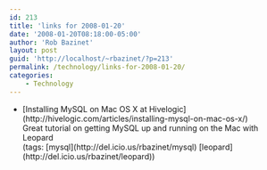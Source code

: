 ```yaml
---
id: 213
title: 'links for 2008-01-20'
date: '2008-01-20T08:18:00-05:00'
author: 'Rob Bazinet'
layout: post
guid: 'http://localhost/~rbazinet/?p=213'
permalink: /technology/links-for-2008-01-20/
categories:
    - Technology
---
```


- <div class="delicious-link">[Installing MySQL on Mac OS X at Hivelogic](http://hivelogic.com/articles/installing-mysql-on-mac-os-x/)</div><div class="delicious-extended">Great tutorial on getting MySQL up and running on the Mac with Leopard</div><div class="delicious-tags">(tags: [mysql](http://del.icio.us/rbazinet/mysql) [leopard](http://del.icio.us/rbazinet/leopard))</div>
 